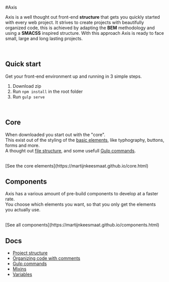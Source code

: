 #Axis

Axis is a well thought out front-end **structure** that gets you quickly started with every web project. It strives to create projects with beautifully organized code, this is achieved by adapting the **BEM** methodology and using a **SMACSS** inspired structure. With this approach Axis is ready to face small, large and long lasting projects.


<br>


## Quick start
Get your front-end environment up and running in 3 simple steps.

1. Download zip 
2. Run ```npm install``` in the root folder
3. Run ```gulp serve```


<br>


## Core 
When downloaded you start out with the "core". <br>
This exist out of the styling of the [basic elements](https://martijnkeesmaat.github.io/components.html), like typhography, buttons, forms and more.
<br>
A thought out [file structure](https://github.com/MartijnKeesmaat/Axis/wiki/Project-structure), and some usefull [Gulp commands](https://github.com/MartijnKeesmaat/Axis/wiki/Gulp).

<br>
[See the core elements](https://martijnkeesmaat.github.io/core.html)


<br>


## Components
Axis has a various amount of pre-build components to develop at a faster rate. <br>
You choose which elements you want, so that you only get the elements you actually use.

<br>
[See all components](https://martijnkeesmaat.github.io/components.html)


<br>


## Docs

- [Project structure](https://github.com/MartijnKeesmaat/Axis/wiki/Project-structure)
- [Organizing code with comments](https://github.com/MartijnKeesmaat/Axis/wiki/Organizing-code-with-comments)
- [Gulp commands](https://github.com/MartijnKeesmaat/Axis/wiki/Gulp)
- [Mixins](https://github.com/MartijnKeesmaat/Axis/wiki/Mixins)
- [Variables](https://github.com/MartijnKeesmaat/Axis/wiki/Variables)


<br>

